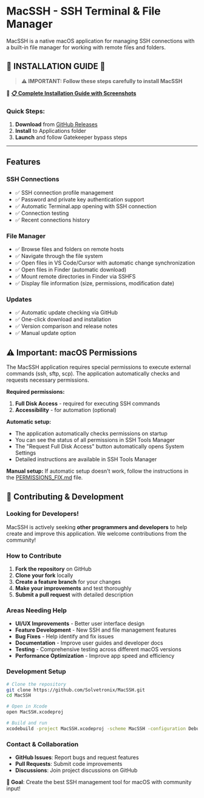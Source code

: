 # MacSSH - SSH Terminal & File Manager

MacSSH is a native macOS application for managing SSH connections with a built-in file manager for working with remote files and folders.

## 🚀 **INSTALLATION GUIDE** 🚀

> **⚠️ IMPORTANT: Follow these steps carefully to install MacSSH**

📖 **[📋 Complete Installation Guide with Screenshots](docs/installation/INSTALLATION_GUIDE.md)**

### **Quick Steps:**
1. **Download** from [GitHub Releases](https://github.com/Solvetronix/MacSSH/releases)
2. **Install** to Applications folder
3. **Launch** and follow Gatekeeper bypass steps

---

## Features

### SSH Connections
- ✅ SSH connection profile management
- ✅ Password and private key authentication support
- ✅ Automatic Terminal.app opening with SSH connection
- ✅ Connection testing
- ✅ Recent connections history

### File Manager
- ✅ Browse files and folders on remote hosts
- ✅ Navigate through the file system
- ✅ Open files in VS Code/Cursor with automatic change synchronization
- ✅ Open files in Finder (automatic download)
- ✅ Mount remote directories in Finder via SSHFS
- ✅ Display file information (size, permissions, modification date)

### Updates
- ✅ Automatic update checking via GitHub
- ✅ One-click download and installation
- ✅ Version comparison and release notes
- ✅ Manual update option

## ⚠️ Important: macOS Permissions

The MacSSH application requires special permissions to execute external commands (ssh, sftp, scp). The application automatically checks and requests necessary permissions.

**Required permissions:**
1. **Full Disk Access** - required for executing SSH commands
2. **Accessibility** - for automation (optional)

**Automatic setup:**
- The application automatically checks permissions on startup
- You can see the status of all permissions in SSH Tools Manager
- The "Request Full Disk Access" button automatically opens System Settings
- Detailed instructions are available in SSH Tools Manager

**Manual setup:**
If automatic setup doesn't work, follow the instructions in the [PERMISSIONS_FIX.md](PERMISSIONS_FIX.md) file.

## 👥 Contributing & Development

### **Looking for Developers!**

MacSSH is actively seeking **other programmers and developers** to help create and improve this application. We welcome contributions from the community!

### **How to Contribute**

1. **Fork the repository** on GitHub
2. **Clone your fork** locally
3. **Create a feature branch** for your changes
4. **Make your improvements** and test thoroughly
5. **Submit a pull request** with detailed description

### **Areas Needing Help**

- **UI/UX Improvements** - Better user interface design
- **Feature Development** - New SSH and file management features
- **Bug Fixes** - Help identify and fix issues
- **Documentation** - Improve user guides and developer docs
- **Testing** - Comprehensive testing across different macOS versions
- **Performance Optimization** - Improve app speed and efficiency

### **Development Setup**

```bash
# Clone the repository
git clone https://github.com/Solvetronix/MacSSH.git
cd MacSSH

# Open in Xcode
open MacSSH.xcodeproj

# Build and run
xcodebuild -project MacSSH.xcodeproj -scheme MacSSH -configuration Debug build
```

### **Contact & Collaboration**

- **GitHub Issues**: Report bugs and request features
- **Pull Requests**: Submit code improvements
- **Discussions**: Join project discussions on GitHub

**🎯 Goal**: Create the best SSH management tool for macOS with community input!
